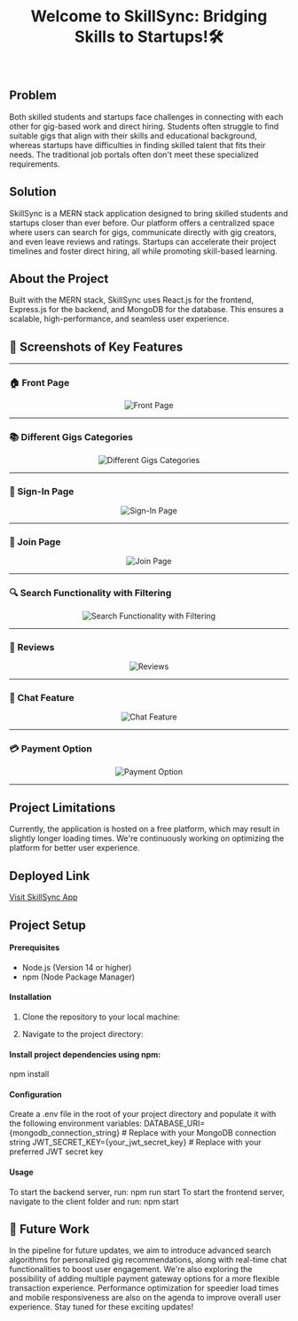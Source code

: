 <h1 align="center">Welcome to SkillSync: Bridging Skills to Startups!🛠️</h1>
<br/>

<h2>Problem</h2>

Both skilled students and startups face challenges in connecting with each other for gig-based work and direct hiring. Students often struggle to find suitable gigs that align with their skills and educational background, whereas startups have difficulties in finding skilled talent that fits their needs. The traditional job portals often don't meet these specialized requirements.

<h2>Solution</h2>

SkillSync is a MERN stack application designed to bring skilled students and startups closer than ever before. Our platform offers a centralized space where users can search for gigs, communicate directly with gig creators, and even leave reviews and ratings. Startups can accelerate their project timelines and foster direct hiring, all while promoting skill-based learning.

<h2>About the Project</h2>

Built with the MERN stack, SkillSync uses React.js for the frontend, Express.js for the backend, and MongoDB for the database. This ensures a scalable, high-performance, and seamless user experience.

## 📸 Screenshots of Key Features

---

### 🏠 Front Page 

<p align="center">
  <img src="https://i.imgur.com/liRt9RU.png" alt="Front Page"/>
</p>

---

### 📚 Different Gigs Categories 

<p align="center">
  <img src="https://i.imgur.com/PbCfJV4.png" alt="Different Gigs Categories"/>
</p>

---

### 🔐 Sign-In Page 

<p align="center">
  <img src="https://i.imgur.com/fStZcfz.png" alt="Sign-In Page"/>
</p>

---

### 📝 Join Page 

<p align="center">
  <img src="https://i.imgur.com/H7cXZ6d.png" alt="Join Page"/>
</p>

---

### 🔍 Search Functionality with Filtering 

<p align="center">
  <img src="https://i.imgur.com/u3WPAVJ.png" alt="Search Functionality with Filtering"/>
</p>

---

### 🌟 Reviews 

<p align="center">
  <img src="https://i.imgur.com/SrRZlUX.png" alt="Reviews"/>
</p>

---

### 💬 Chat Feature 

<p align="center">
  <img src="https://i.imgur.com/oRHxZC4.png" alt="Chat Feature"/>
</p>

---

### 💳 Payment Option

<p align="center">
  <img src="https://i.imgur.com/qpa5CJw.png" alt="Payment Option"/>
</p>

---





<h2>Project Limitations</h2>

Currently, the application is hosted on a free platform, which may result in slightly longer loading times. We're continuously working on optimizing the platform for better user experience.

<h2>Deployed Link</h2>

[Visit SkillSync App](https://skill-sync-react-18.vercel.app/)

<h2>Project Setup</h2>

<h4>Prerequisites</h4>

- Node.js (Version 14 or higher)
- npm (Node Package Manager)

<h4>Installation</h4>

1. Clone the repository to your local machine:

2. Navigate to the project directory:


<h4>Install project dependencies using npm:</h4>

npm install

<h4>Configuration</h4>
Create a .env file in the root of your project directory and populate it with the following environment variables:
DATABASE_URI={mongodb_connection_string} # Replace with your MongoDB connection string
JWT_SECRET_KEY={your_jwt_secret_key} # Replace with your preferred JWT secret key
<h4>Usage</h4>
To start the backend server, run: npm run start
To start the frontend server, navigate to the client folder and run: npm start

## 🚀 Future Work

In the pipeline for future updates, we aim to introduce advanced search algorithms for personalized gig recommendations, along with real-time chat functionalities to boost user engagement. We're also exploring the possibility of adding multiple payment gateway options for a more flexible transaction experience. Performance optimization for speedier load times and mobile responsiveness are also on the agenda to improve overall user experience. Stay tuned for these exciting updates!



